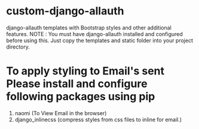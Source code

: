 # custom-django-allauth
django-allauth templates with Bootstrap styles and other additional features. NOTE : You must have django-allauth installed and configured before using this. Just copy the templates and static folder into your project directory.

# To apply styling to Email's sent Please install and configure following packages using pip
1. naomi (To View Email in the browser)
2. django_inlinecss (compress styles from css files to inline for email.)
